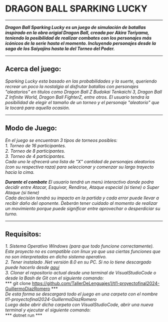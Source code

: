 # DRAGON BALL SPARKING LUCKY
---

***Dragon Ball Sparking Lucky es un juego de simulación de batallas inspirado en la obra origial Dragon Ball, creada por Akira Toriyama, teniendo la posibilidad de realizar combates con los personajes más icónicos de la serie hasta el momento. Incluyendo personajes desde la saga de los Saiyajins hasta la del Torneo del Poder.***

---

## Acerca del juego:
*Sparking Lucky esta basado en las probabilidades y la suerte, queriendo recrear un poco la nostalgia al disfrutar batallas con personajes "aleatorios" en titulos como Dragon Ball Z Budokai Tenkaichi 3, Dragon Ball Z Infinite World, Dragon Ball FighterZ, entre otros. El usuario tendra la posibilidad de elegir el tamaño de un torneo y el personaje "aleatorio" que le tocará para aquella ocasión.*

---

## Modo de Juego:
*En el juego se encuentran 3 tipos de torneos posibles:*  
*1. Torneo de 16 participantes.*  
*2. Torneo de 8 participantes.*  
*3. Torneo de 4 participantes.*  
*Cada uno le ofrecerá una lista de "X" cantidad de personajes aleatorios (con su respectiva raza) para seleccionar y comenzar su largo trayecto hacia la cima.*  

***Durante el combate***
*El usuario tendrá un menú interactivo donde podra decidir entre Atacar, Esquivar, Rendirse, Ataque especial (si tiene) o Super Ataque (si tiene)*  
*Cada decisión tendrá su impacto en la partida y cada error puede llevar a recibir daño del oponente. Deberán tener cuidado al momento de realizar un movimiento porque puede significar entre aprovechar o desperdiciar su turno.*  

---

## Requisitos:
*1. Sistema Operativo Windows (para que todo funcione correctamente). Este proyecto no es compatible con linux ya que usa ciertas funciones que no son interpretadas en dicho sistema operativo.*  
*2. Tener instalado .Net versión 8.0 en su PC. Si no lo tiene descargado puede hacerlo desde [aqui](https://dotnet.microsoft.com/en-us/download/dotnet/8.0)*  
*3. Clonar el repositorio actual desde una terminal de VisualStudioCode o desde la Bash de Git con el siguiente comando:*  
*** git clone https://github.com/TallerDeLenguajes1/tl1-proyectofinal2024-GuillermoDiazRomero ***  
*De esta forma se descargará todo el juego en una carpeta con el nombre tl1-proyectofinal2024-GuillermoDiazRomero*  
*Luego debe abrir dicha carpeta con VisualStudioCode, abrir una nueva terminal y ejecutar el siguiente comando:*  
*** dotnet run ***

